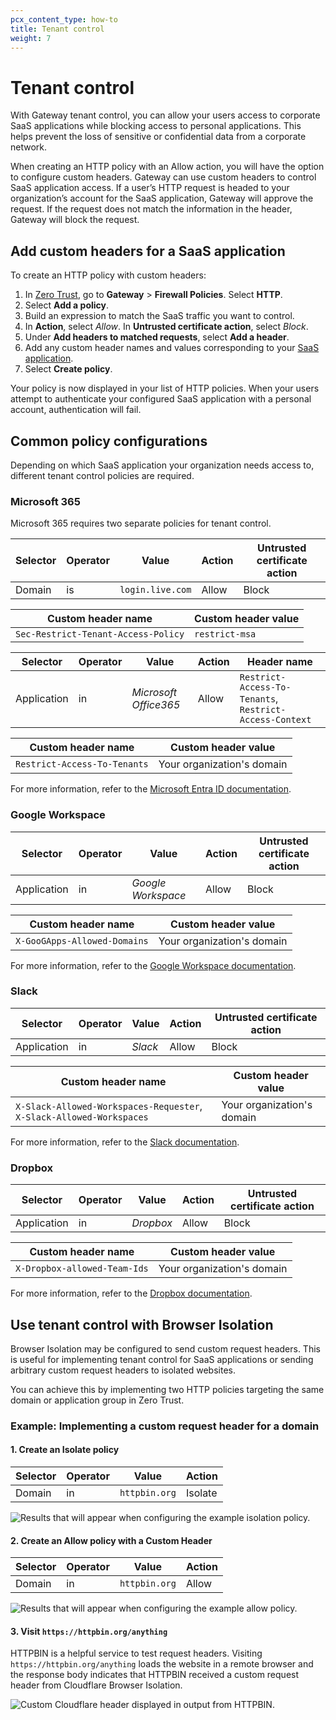 ```yaml
---
pcx_content_type: how-to
title: Tenant control
weight: 7
---
```


# Tenant control

With Gateway tenant control, you can allow your users access to corporate SaaS applications while blocking access to personal applications. This helps prevent the loss of sensitive or confidential data from a corporate network.

When creating an HTTP policy with an Allow action, you will have the option to configure custom headers. Gateway can use custom headers to control SaaS application access. If a user’s HTTP request is headed to your organization’s account for the SaaS application, Gateway will approve the request. If the request does not match the information in the header, Gateway will block the request.

## Add custom headers for a SaaS application

To create an HTTP policy with custom headers:

1. In [Zero Trust](https://one.dash.cloudflare.com), go to **Gateway** > **Firewall Policies**. Select **HTTP**.
2. Select **Add a policy**.
3. Build an expression to match the SaaS traffic you want to control.
4. In **Action**, select _Allow_. In **Untrusted certificate action**, select _Block_.
5. Under **Add headers to matched requests**, select **Add a header**.
6. Add any custom header names and values corresponding to your [SaaS application](#common-policy-configurations).
7. Select **Create policy**.

Your policy is now displayed in your list of HTTP policies. When your users attempt to authenticate your configured SaaS application with a personal account, authentication will fail.

## Common policy configurations

Depending on which SaaS application your organization needs access to, different tenant control policies are required.

### Microsoft 365

Microsoft 365 requires two separate policies for tenant control.

| Selector | Operator | Value            | Action | Untrusted certificate action |
| -------- | -------- | ---------------- | ------ | ---------------------------- |
| Domain   | is       | `login.live.com` | Allow  | Block                        |

| Custom header name                  | Custom header value |
| ----------------------------------- | ------------------- |
| `Sec-Restrict-Tenant-Access-Policy` | `restrict-msa`      |

| Selector    | Operator | Value                 | Action | Header name                                             |
| ----------- | -------- | --------------------- | ------ | ------------------------------------------------------- |
| Application | in       | _Microsoft Office365_ | Allow  | `Restrict-Access-To-Tenants`, `Restrict-Access-Context` |

| Custom header name           | Custom header value        |
| ---------------------------- | -------------------------- |
| `Restrict-Access-To-Tenants` | Your organization's domain |

For more information, refer to the [Microsoft Entra ID documentation](https://learn.microsoft.com/entra/identity/enterprise-apps/tenant-restrictions).

### Google Workspace

| Selector    | Operator | Value              | Action | Untrusted certificate action |
| ----------- | -------- | ------------------ | ------ | ---------------------------- |
| Application | in       | _Google Workspace_ | Allow  | Block                        |

| Custom header name           | Custom header value        |
| ---------------------------- | -------------------------- |
| `X-GooGApps-Allowed-Domains` | Your organization's domain |

For more information, refer to the [Google Workspace documentation](https://support.google.com/a/answer/1668854).

### Slack

| Selector    | Operator | Value   | Action | Untrusted certificate action |
| ----------- | -------- | ------- | ------ | ---------------------------- |
| Application | in       | _Slack_ | Allow  | Block                        |

| Custom header name                                                   | Custom header value        |
| -------------------------------------------------------------------- | -------------------------- |
| `X-Slack-Allowed-Workspaces-Requester`, `X-Slack-Allowed-Workspaces` | Your organization's domain |

For more information, refer to the [Slack documentation](https://slack.com/help/articles/360024821873-Approve-Slack-workspaces-for-your-network).

### Dropbox

| Selector    | Operator | Value     | Action | Untrusted certificate action |
| ----------- | -------- | --------- | ------ | ---------------------------- |
| Application | in       | _Dropbox_ | Allow  | Block                        |

| Custom header name           | Custom header value        |
| ---------------------------- | -------------------------- |
| `X-Dropbox-allowed-Team-Ids` | Your organization's domain |

For more information, refer to the [Dropbox documentation](https://help.dropbox.com/security/network-control).

## Use tenant control with Browser Isolation

Browser Isolation may be configured to send custom request headers. This is useful for implementing tenant control for SaaS applications or sending arbitrary custom request headers to isolated websites.

You can achieve this by implementing two HTTP policies targeting the same domain or application group in Zero Trust.

### Example: Implementing a custom request header for a domain

#### 1. Create an Isolate policy

| Selector | Operator | Value         | Action  |
| -------- | -------- | ------------- | ------- |
| Domain   | in       | `httpbin.org` | Isolate |

![Results that will appear when configuring the example isolation policy.](/images/cloudflare-one/policies/httpbin-policy-1.png)

#### 2. Create an Allow policy with a Custom Header

| Selector | Operator | Value         | Action |
| -------- | -------- | ------------- | ------ |
| Domain   | in       | `httpbin.org` | Allow  |

![Results that will appear when configuring the example allow policy.](/images/cloudflare-one/policies/httpbin-policy.png)

#### 3. Visit `https://httpbin.org/anything`

HTTPBIN is a helpful service to test request headers. Visiting `https://httpbin.org/anything` loads the website in a remote browser and the response body indicates that HTTPBIN received a custom request header from Cloudflare Browser Isolation.

![Custom Cloudflare header displayed in output from HTTPBIN.](/images/cloudflare-one/policies/httpbin.png)
